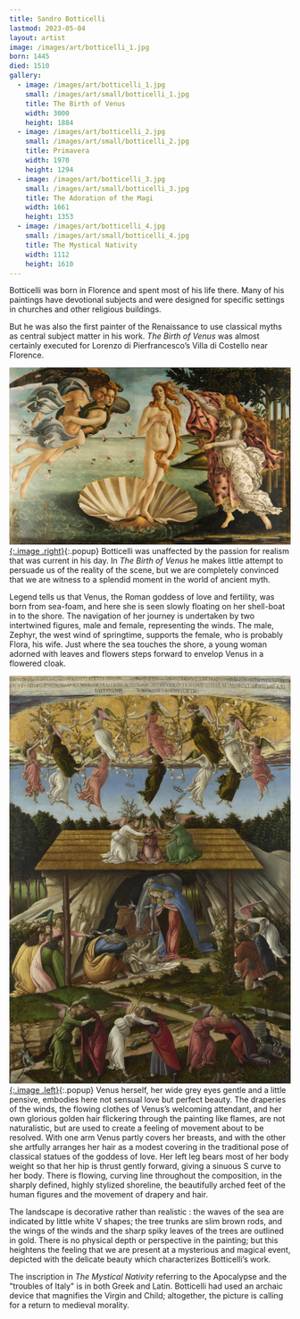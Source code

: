 ```yaml
---
title: Sandro Botticelli
lastmod: 2023-05-04
layout: artist
image: /images/art/botticelli_1.jpg
born: 1445
died: 1510
gallery:
  - image: /images/art/botticelli_1.jpg
    small: /images/art/small/botticelli_1.jpg
    title: The Birth of Venus
    width: 3000
    height: 1884
  - image: /images/art/botticelli_2.jpg
    small: /images/art/small/botticelli_2.jpg
    title: Primavera
    width: 1970
    height: 1294
  - image: /images/art/botticelli_3.jpg
    small: /images/art/small/botticelli_3.jpg
    title: The Adoration of the Magi
    width: 1661
    height: 1353
  - image: /images/art/botticelli_4.jpg
    small: /images/art/small/botticelli_4.jpg
    title: The Mystical Nativity
    width: 1112
    height: 1610
---
```



Botticelli was born in Florence and spent most of his life there. Many of his
paintings have devotional subjects and were designed for specific settings in
churches and other religious buildings.

But he was also the first painter of the Renaissance to use classical myths as
central subject matter in his work. _The Birth of Venus_ was almost certainly
executed for Lorenzo di Pierfrancesco’s Villa di Costello near Florence.

[![The Birth of Venus](/images/art/botticelli_1.jpg){:.image .right}](/images/art/botticelli_1.jpg){:.popup}
Botticelli was unaffected by the passion for realism that was current in his
day. In _The Birth of Venus_ he makes little attempt to persuade us of the
reality of the scene, but we are completely convinced that we are witness to a
splendid moment in the world of ancient myth.

Legend tells us that Venus, the Roman goddess of love and fertility, was born
from sea-foam, and here she is seen slowly floating on her shell-boat in to the
shore.  The navigation of her journey is undertaken by two intertwined figures,
male and female, representing the winds. The male, Zephyr, the west wind of
springtime, supports the female, who is probably Flora, his wife. Just where
the sea touches the shore, a young woman adorned with leaves and flowers steps
forward to envelop Venus in a flowered cloak.

[![The Mystical Nativity](/images/art/botticelli_4.jpg){:.image .left}](/images/art/botticelli_4.jpg){:.popup}
Venus herself, her wide grey eyes gentle and a little pensive, embodies here
not sensual love but perfect beauty. The draperies of the winds, the flowing
clothes of Venus’s welcoming attendant, and her own glorious golden hair
flickering through the painting like flames, are not naturalistic, but are used
to create a feeling of movement about to be resolved.  With one arm Venus
partly covers her breasts, and with the other she artfully arranges her hair as
a modest covering in the traditional pose of classical statues of the goddess
of love. Her left leg bears most of her body weight so that her hip is thrust
gently forward, giving a sinuous S curve to her body. There is flowing, curving
line throughout the composition, in the sharply defined, highly stylized
shoreline, the beautifully arched feet of the human figures and the movement of
drapery and hair.

The landscape is decorative rather than realistic : the waves of the sea are
indicated by little white V shapes; the tree trunks are slim brown rods, and
the wings of the winds and the sharp spiky leaves of the trees are outlined in
gold. There is no physical depth or perspective in the painting; but this
heightens the feeling that we are present at a mysterious and magical event,
depicted with the delicate beauty which characterizes Botticelli’s work.

The inscription in _The Mystical Nativity_ referring to the Apocalypse and the
"troubles of Italy" is in both Greek and Latin. Botticelli had used an archaic
device that magnifies the Virgin and Child; altogether, the picture is calling
for a return to medieval morality.
